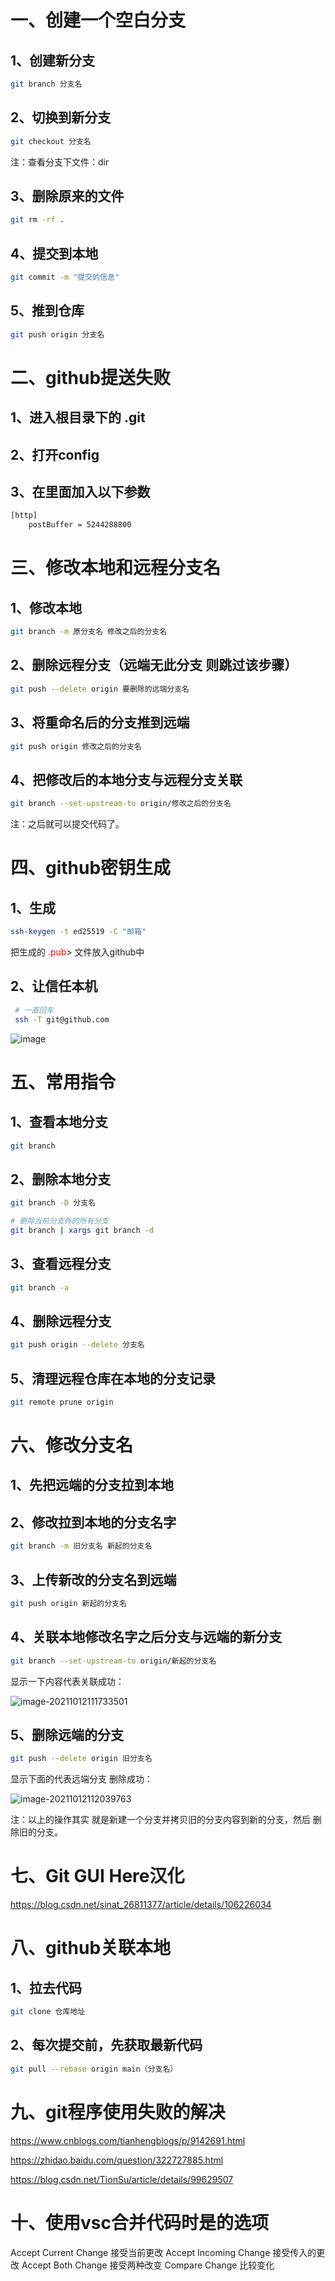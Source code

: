 # 一、创建一个空白分支

## 1、创建新分支

```bash
git branch 分支名
```

## 2、切换到新分支

```bash
git checkout 分支名
```

注：查看分支下文件：dir

## 3、删除原来的文件

```bash
git rm -rf .
```

## 4、提交到本地

```bash
git commit -m "提交的信息"
```

## 5、推到仓库

```bash
git push origin 分支名
```

# 二、github提送失败



## 1、进入根目录下的 .git

## 2、打开config

## 3、在里面加入以下参数

```bash
[http]
	postBuffer = 5244288800
```

# 三、修改本地和远程分支名

## 1、修改本地

```bash
git branch -m 原分支名 修改之后的分支名 
```

## 2、删除远程分支（远端无此分支 则跳过该步骤）

```bash
git push --delete origin 要删除的远端分支名
```

## 3、将重命名后的分支推到远端

```bash
git push origin 修改之后的分支名
```

## 4、把修改后的本地分支与远程分支关联

```bash
git branch --set-upstream-to origin/修改之后的分支名
```

注：之后就可以提交代码了。

# 四、github密钥生成

## 1、生成

```bash
ssh-keygen -t ed25519 -C "邮箱"
```

把生成的 <font color=red>.pub</font>> 文件放入github中



## 2、让信任本机

```bash
 # 一直回车
 ssh -T git@github.com
```

![image](https://user-images.githubusercontent.com/57132948/186974136-58323630-62b0-4dec-8c0c-aab8b596b452.png)


# 五、常用指令

## 1、查看本地分支

```bash
git branch
```

## 2、删除本地分支

```bash
git branch -D 分支名

# 删除当前分支外的所有分支
git branch | xargs git branch -d
```

## 3、查看远程分支

```bash
git branch -a
```

## 4、删除远程分支

```bash
git push origin --delete 分支名
```

## 5、清理远程仓库在本地的分支记录

```bash
git remote prune origin
```

# 六、修改分支名

## 1、先把远端的分支拉到本地

## 2、修改拉到本地的分支名字

```bash
git branch -m 旧分支名 新起的分支名
```

## 3、上传新改的分支名到远端

```bash
git push origin 新起的分支名
```

## 4、关联本地修改名字之后分支与远端的新分支

```bash
git branch --set-upstream-to origin/新起的分支名
```

显示一下内容代表关联成功：

![image-20211012111733501](https://gitee.com/Green_chicken/picture/raw/master/markdown/image-20211012111733501.png)

## 5、删除远端的分支

```bash
git push --delete origin 旧分支名
```

显示下面的代表远端分支 删除成功：

 ![image-20211012112039763](https://gitee.com/Green_chicken/picture/raw/master/markdown/image-20211012112039763.png)

注：以上的操作其实 就是新建一个分支并拷贝旧的分支内容到新的分支，然后 删除旧的分支。

# 七、Git GUI Here汉化

https://blog.csdn.net/sinat_26811377/article/details/106226034

# 八、github关联本地

## 1、拉去代码

```bash
git clone 仓库地址
```

## 2、每次提交前，先获取最新代码

```bash
git pull --rebase origin main（分支名）
```

# 九、git程序使用失败的解决

https://www.cnblogs.com/tianhengblogs/p/9142691.html

https://zhidao.baidu.com/question/322727885.html

https://blog.csdn.net/TionSu/article/details/99629507

# 十、使用vsc合并代码时是的选项

Accept Current Change		接受当前更改
Accept Incoming Change	 接受传入的更改
Accept Both Change		     接受两种改变
Compare Change			      比较变化

